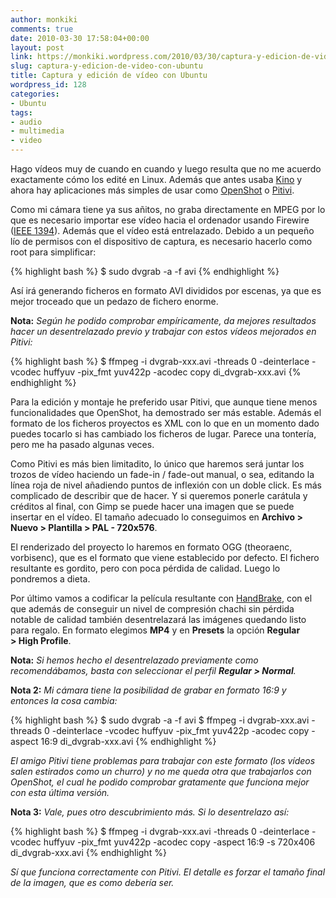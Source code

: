 ```yaml
---
author: monkiki
comments: true
date: 2010-03-30 17:58:04+00:00
layout: post
link: https://monkiki.wordpress.com/2010/03/30/captura-y-edicion-de-video-con-ubuntu/
slug: captura-y-edicion-de-video-con-ubuntu
title: Captura y edición de vídeo con Ubuntu
wordpress_id: 128
categories:
- Ubuntu
tags:
- audio
- multimedia
- video
---
```


Hago vídeos muy de cuando en cuando y luego resulta que no me acuerdo exactamente cómo los edité en Linux. Además que antes usaba [Kino](http://www.kinodv.org/) y ahora hay aplicaciones más simples de usar como [OpenShot](http://www.openshotvideo.com/) o [Pitivi](http://www.pitivi.org/).

Como mi cámara tiene ya sus añitos, no graba directamente en MPEG por lo que es necesario importar ese vídeo hacia el ordenador usando Firewire ([IEEE 1394](http://es.wikipedia.org/wiki/IEEE_1394)). Además que el vídeo está entrelazado. Debido a un pequeño lío de permisos con el dispositivo de captura, es necesario hacerlo como root para simplificar:

{% highlight bash %}
$ sudo dvgrab -a -f avi
{% endhighlight %}

Así irá generando ficheros en formato AVI divididos por escenas, ya que es mejor troceado que un pedazo de fichero enorme.

**Nota:** *Según he podido comprobar empíricamente, da mejores resultados hacer un desentrelazado previo y trabajar con estos vídeos mejorados en Pitivi:*

{% highlight bash %}
$ ffmpeg -i dvgrab-xxx.avi -threads 0 -deinterlace -vcodec huffyuv -pix_fmt yuv422p -acodec copy di_dvgrab-xxx.avi
{% endhighlight %}

Para la edición y montaje he preferido usar Pitivi, que aunque tiene menos funcionalidades que OpenShot, ha demostrado ser más estable. Además el formato de los ficheros proyectos es XML con lo que en un momento dado puedes tocarlo si has cambiado los ficheros de lugar. Parece una tontería, pero me ha pasado algunas veces.

Como Pitivi es más bien limitadito, lo único que haremos será juntar los trozos de vídeo haciendo un fade-in / fade-out manual, o sea, editando la línea roja de nivel añadiendo puntos de inflexión con un doble click. Es más complicado de describir que de hacer. Y si queremos ponerle carátula y créditos al final, con Gimp se puede hacer una imagen que se puede insertar en el vídeo. El tamaño adecuado lo conseguimos en **Archivo > Nuevo > Plantilla > PAL - 720x576**.

El renderizado del proyecto lo haremos en formato OGG (theoraenc, vorbisenc), que es el formato que viene establecido por defecto. El fichero resultante es gordito, pero con poca pérdida de calidad. Luego lo pondremos a dieta.

Por último vamos a codificar la película resultante con [HandBrake](http://handbrake.fr/), con el que además de conseguir un nivel de compresión chachi sin pérdida notable de calidad también desentrelazará las imágenes quedando listo para regalo. En formato elegimos **MP4** y en **Presets** la opción **Regular > High Profile**.

**Nota:** *Si hemos hecho el desentrelazado previamente como recomendábamos, basta con seleccionar el perfil **Regular > Normal**.*

**Nota 2:** *Mi cámara tiene la posibilidad de grabar en formato 16:9 y entonces la cosa cambia:*

{% highlight bash %}
$ sudo dvgrab -a -f avi
$ ffmpeg -i dvgrab-xxx.avi -threads 0 -deinterlace -vcodec huffyuv -pix_fmt yuv422p -acodec copy -aspect 16:9 di_dvgrab-xxx.avi
{% endhighlight %}

*El amigo Pitivi tiene problemas para trabajar con este formato (los vídeos salen estirados como un churro) y no me queda otra que trabajarlos con OpenShot, el cual he podido comprobar gratamente que funciona mejor con esta última versión.*

**Nota 3:** *Vale, pues otro descubrimiento más. Si lo desentrelazo así:*

{% highlight bash %}
$ ffmpeg -i dvgrab-xxx.avi -threads 0 -deinterlace -vcodec huffyuv -pix_fmt yuv422p -acodec copy -aspect 16:9 -s 720x406 di_dvgrab-xxx.avi
{% endhighlight %}

*Sí que funciona correctamente con Pitivi. El detalle es forzar el tamaño final de la imagen, que es como debería ser.*
